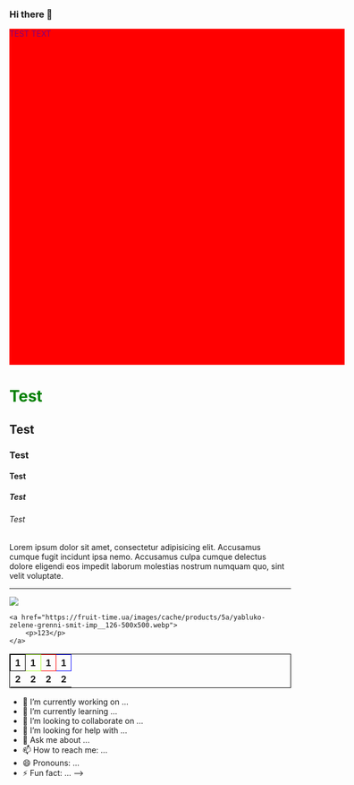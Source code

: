 ### Hi there 👋
<div style="background-color: red; color: purple; width: 600px; height: 600px" >TEST TEXT</div>
<link href="https://github.com/RomanDelinkevych?tab=repositories">
<a href="https://github.com/RomanDelinkevych?tab=repositories"></a>
<h1 style="color: green">Test</h1>
<h2>Test</h2>
<h3>Test</h3>
<h4>Test</h4>
<h5>Test</h5>
<h6>Test</h6>

<p>Lorem ipsum dolor sit amet, consectetur adipisicing elit. Accusamus cumque fugit incidunt ipsa nemo. Accusamus culpa cumque delectus dolore eligendi eos impedit laborum molestias nostrum numquam quo, sint velit voluptate.</p>

<hr>

<table style="border: 1px solid black">
    <thead>
    <tr style="border: 1px solid black">
        <th style="border: 1px solid black">1</th>
        <th style="border: 1px solid greenyellow">1</th>
        <th style="border: 1px solid red">1</th>
        <th style="border: 1px solid blue">1</th>
    </tr>
    </thead>
    <tbody>
    <tr>
        <th>2</th>
        <th>2</th>
        <th>2</th>
        <th>2</th>
    </tr>
    </tbody>
    <img src="https://fruit-time.ua/images/cache/products/5a/yabluko-zelene-grenni-smit-imp__126-500x500.webp">

    <a href="https://fruit-time.ua/images/cache/products/5a/yabluko-zelene-grenni-smit-imp__126-500x500.webp">
        <p>123</p>
    </a>
</table>

- 🔭 I’m currently working on ...
- 🌱 I’m currently learning ...
- 👯 I’m looking to collaborate on ...
- 🤔 I’m looking for help with ...
- 💬 Ask me about ...
- 📫 How to reach me: ...
- 😄 Pronouns: ...
- ⚡ Fun fact: ...
-->
